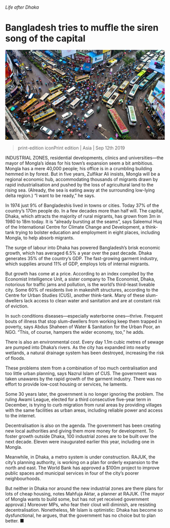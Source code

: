 ###### Life after Dhaka

# Bangladesh tries to muffle the siren song of the capital 

![image](images/20190914_asp502.jpg) 

> print-edition iconPrint edition | Asia | Sep 12th 2019 

INDUSTRIAL ZONES, residential developments, clinics and universities—the mayor of Mongla’s ideas for his town’s expansion seem a bit ambitious. Mongla has a mere 40,000 people; his office is in a crumbling building hemmed in by forest. But in five years, Zulfikar Ali insists, Mongla will be a regional economic hub, accommodating thousands of migrants drawn by rapid industrialisation and pushed by the loss of agricultural land to the rising sea. (Already, the sea is eating away at the surrounding low-lying delta region.) “I want to be ready,” he says. 

In 1974 just 9% of Bangladeshis lived in towns or cities. Today 37% of the country’s 170m people do. In a few decades more than half will. The capital, Dhaka, which attracts the majority of rural migrants, has grown from 3m in 1980 to 18m today. It is “already bursting at the seams”, says Saleemul Huq of the International Centre for Climate Change and Development, a think-tank trying to bolster education and employment in eight places, including Mongla, to help absorb migrants. 

The surge of labour into Dhaka has powered Bangladesh’s brisk economic growth, which has averaged 6.5% a year over the past decade. Dhaka generates 35% of the country’s GDP. The fast-growing garment industry, which supplies around 11% of GDP, employs lots of internal migrants. 

But growth has come at a price. According to an index compiled by the Economist Intelligence Unit, a sister company to The Economist, Dhaka, notorious for traffic jams and pollution, is the world’s third-least liveable city. Some 60% of residents live in makeshift structures, according to the Centre for Urban Studies (CUS), another think-tank. Many of these slum-dwellers lack access to clean water and sanitation and are at constant risk of eviction. 

In such conditions diseases—especially waterborne ones—thrive. Frequent bouts of illness that stop slum-dwellers from working keep them trapped in poverty, says Abdus Shaheen of Water & Sanitation for the Urban Poor, an NGO. “This, of course, hampers the wider economy, too,” he adds. 

There is also an environmental cost. Every day 1.1m cubic metres of sewage are pumped into Dhaka’s rivers. As the city has expanded into nearby wetlands, a natural drainage system has been destroyed, increasing the risk of floods. 

These problems stem from a combination of too much centralisation and too little urban planning, says Nazrul Islam of CUS. The government was taken unawares by the rapid growth of the garment industry. There was no effort to provide low-cost housing or services, he laments. 

Some 30 years later, the government is no longer ignoring the problem. The ruling Awami League, elected for a third consecutive five-year term in December, is trying to curb migration from rural areas by providing villages with the same facilities as urban areas, including reliable power and access to the internet. 

Decentralisation is also on the agenda. The government has been creating new local authorities and giving them more money for development. To foster growth outside Dhaka, 100 industrial zones are to be built over the next decade. Eleven were inaugurated earlier this year, including one in Mongla. 

Meanwhile, in Dhaka, a metro system is under construction. RAJUK, the city’s planning authority, is working on a plan for orderly expansion to the north and east. The World Bank has approved a $100m project to improve public spaces and municipal services in four of the city’s poorer neighbourhoods. 

But neither in Dhaka nor around the new industrial zones are there plans for lots of cheap housing, notes Mahfuja Aktar, a planner at RAJUK. (The mayor of Mongla wants to build some, but has not yet received government approval.) Moreover MPs, who fear their clout will diminish, are resisting decentralisation. Nonetheless, Mr Islam is optimistic: Dhaka has become so dysfunctional, he argues, that the government has no choice but to plan better. ■ 

